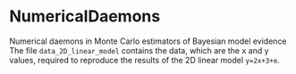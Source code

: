# NumericalDaemons
Numerical daemons in Monte Carlo estimators of Bayesian model evidence
The file `data_2D_linear_model` contains the data, which are the x and y values, required to reproduce the results of the 2D linear model `y=2x+3+e`. 
